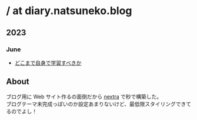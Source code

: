 # / at diary.natsuneko.blog

## 2023

### June

- [どこまで自身で学習すべきか](/entries/2023/06/24)

## About

ブログ用に Web サイト作るの面倒だから [nextra](https://nextra.site/) で秒で構築した。  
ブログテーマ未完成っぽいのか設定あまりないけど、最低限スタイリングできてるのでよし！
